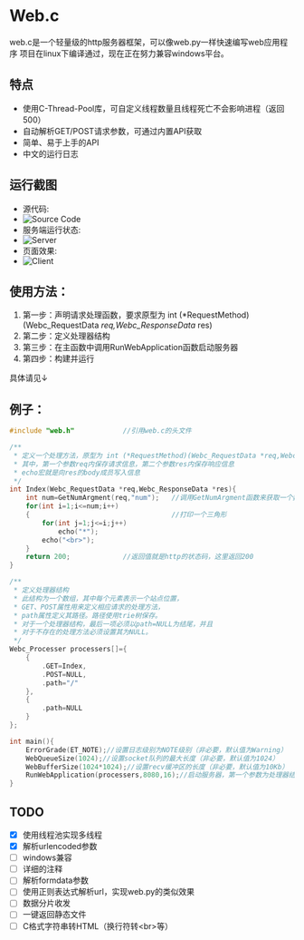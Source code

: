 # Web.c

web.c是一个轻量级的http服务器框架，可以像web.py一样快速编写web应用程序
项目在linux下编译通过，现在正在努力兼容windows平台。

## 特点
- 使用C-Thread-Pool库，可自定义线程数量且线程死亡不会影响进程（返回500）
- 自动解析GET/POST请求参数，可通过内置API获取
- 简单、易于上手的API
- 中文的运行日志

## 运行截图
- 源代码:
- ![Source Code](https://www.hualigs.cn/image/612255e2e8c7d.jpg)
- 服务端运行状态:
- ![Server](https://www.hualigs.cn/image/6122557638d0c.jpg)
- 页面效果:
- ![Client](https://pic4.58cdn.com.cn/nowater/webim/big/n_v28096af3640944869b0c76c5f4f369585.png)


## 使用方法：

1. 第一步：声明请求处理函数，要求原型为 int (*RequestMethod)(Webc_RequestData *req,Webc_ResponseData* res)
2. 第二步：定义处理器结构
3. 第三步：在主函数中调用RunWebApplication函数启动服务器
4. 第四步：构建并运行

具体请见↓
## 例子：
``` C
#include "web.h"            //引用web.c的头文件

/** 
 * 定义一个处理方法，原型为 int (*RequestMethod)(Webc_RequestData *req,Webc_ResponseData* res);
 * 其中，第一个参数req内保存请求信息，第二个参数res内保存响应信息
 * echo宏就是向res的body成员写入信息
 */
int Index(Webc_RequestData *req,Webc_ResponseData *res){
    int num=GetNumArgment(req,"num");   //调用GetNumArgment函数来获取一个数字型的参数（若不存在会返回0）
    for(int i=1;i<=num;i++)
    {                                   //打印一个三角形
        for(int j=1;j<=i;j++)
            echo("*");
        echo("<br>");
    }
    return 200;             //返回值就是http的状态码，这里返回200
}

/**
 * 定义处理器结构
 * 此结构为一个数组，其中每个元素表示一个站点位置，
 * GET、POST属性用来定义相应请求的处理方法，
 * path属性定义其路径。路径使用trie树保存。
 * 对于一个处理器结构，最后一项必须以path=NULL为结尾，并且
 * 对于不存在的处理方法必须设置其为NULL。
 */
Webc_Processer processers[]={
    {
        .GET=Index,
        .POST=NULL,
        .path="/"
    },
    {
        .path=NULL
    }
};

int main(){
    ErrorGrade(ET_NOTE);//设置日志级别为NOTE级别（非必要，默认值为Warning）
    WebQueueSize(1024);//设置socket队列的最大长度（非必要，默认值为1024）
    WebBufferSize(1024*1024);//设置recv缓冲区的长度（非必要，默认值为10Kb）
    RunWebApplication(processers,8080,16);//启动服务器，第一个参数为处理器结构，第二个参数为端口号，第三个参数为线程的数量
}
```
## TODO
- [x] 使用线程池实现多线程
- [x] 解析urlencoded参数
- [ ] windows兼容
- [ ] 详细的注释
- [ ] 解析formdata参数
- [ ] 使用正则表达式解析url，实现web.py的类似效果
- [ ] 数据分片收发
- [ ] 一键返回静态文件
- [ ] C格式字符串转HTML（换行符转\<br>等）
